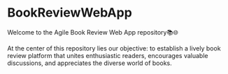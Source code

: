 # BookReviewWebApp
Welcome to the Agile Book Review Web App repository📚🌐

At the center of this repository lies our objective: to establish a lively book review platform that unites enthusiastic readers, encourages valuable discussions, and appreciates the diverse world of books.

